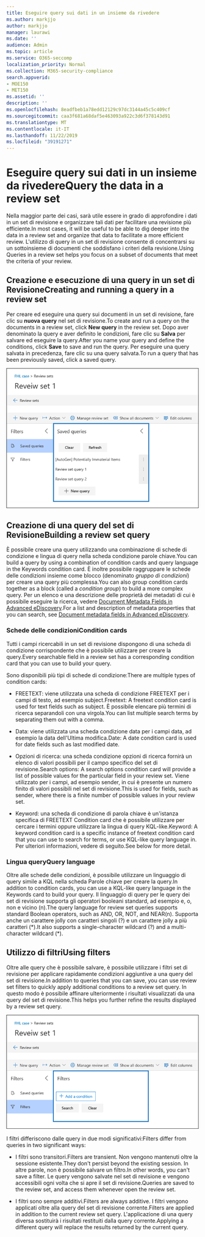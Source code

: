 ```yaml
---
title: Eseguire query sui dati in un insieme da rivedere
ms.author: markjjo
author: markjjo
manager: laurawi
ms.date: ''
audience: Admin
ms.topic: article
ms.service: O365-seccomp
localization_priority: Normal
ms.collection: M365-security-compliance
search.appverid:
- MOE150
- MET150
ms.assetid: ''
description: ''
ms.openlocfilehash: 8eadfbeb1a78edd12129c97dc3144a45c5c409cf
ms.sourcegitcommit: caa3f681a68daf5e463093a922c3d6f378143d91
ms.translationtype: MT
ms.contentlocale: it-IT
ms.lasthandoff: 11/22/2019
ms.locfileid: "39191271"
---
```

# <a name="query-the-data-in-a-review-set"></a><span data-ttu-id="af88d-102">Eseguire query sui dati in un insieme da rivedere</span><span class="sxs-lookup"><span data-stu-id="af88d-102">Query the data in a review set</span></span>

<span data-ttu-id="af88d-103">Nella maggior parte dei casi, sarà utile essere in grado di approfondire i dati in un set di revisione e organizzare tali dati per facilitare una revisione più efficiente.</span><span class="sxs-lookup"><span data-stu-id="af88d-103">In most cases, it will be useful to be able to dig deeper into the data in a review set and organize that data to facilitate a more efficient review.</span></span> <span data-ttu-id="af88d-104">L'utilizzo di query in un set di revisione consente di concentrarsi su un sottoinsieme di documenti che soddisfano i criteri della revisione.</span><span class="sxs-lookup"><span data-stu-id="af88d-104">Using Queries in a review set helps you focus on a subset of documents that meet the criteria of your review.</span></span>

## <a name="creating-and-running-a-query-in-a-review-set"></a><span data-ttu-id="af88d-105">Creazione e esecuzione di una query in un set di Revisione</span><span class="sxs-lookup"><span data-stu-id="af88d-105">Creating and running a query in a review set</span></span>

<span data-ttu-id="af88d-106">Per creare ed eseguire una query sui documenti in un set di revisione, fare clic su **nuova query** nel set di revisione.</span><span class="sxs-lookup"><span data-stu-id="af88d-106">To create and run a query on the documents in a review set, click **New query** in the review set.</span></span> <span data-ttu-id="af88d-107">Dopo aver denominato la query e aver definito le condizioni, fare clic su **Salva** per salvare ed eseguire la query.</span><span class="sxs-lookup"><span data-stu-id="af88d-107">After you name your query and define the conditions, click **Save** to save and run the query.</span></span> <span data-ttu-id="af88d-108">Per eseguire una query salvata in precedenza, fare clic su una query salvata.</span><span class="sxs-lookup"><span data-stu-id="af88d-108">To run a query that has been previously saved, click a saved query.</span></span> 

![Esaminare le query di set](media/AeDReviewSetQueries.png)

## <a name="building-a-review-set-query"></a><span data-ttu-id="af88d-110">Creazione di una query del set di Revisione</span><span class="sxs-lookup"><span data-stu-id="af88d-110">Building a review set query</span></span>

<span data-ttu-id="af88d-111">È possibile creare una query utilizzando una combinazione di schede di condizione e lingua di query nella scheda condizione parole chiave.</span><span class="sxs-lookup"><span data-stu-id="af88d-111">You can build a query by using a combination of condition cards and query language in the Keywords condition card.</span></span> <span data-ttu-id="af88d-112">È inoltre possibile raggruppare le schede delle condizioni insieme come blocco (denominato *gruppo di condizioni*) per creare una query più complessa.</span><span class="sxs-lookup"><span data-stu-id="af88d-112">You can also group condition cards together as a block (called a *condition group*) to build a more complex query.</span></span> <span data-ttu-id="af88d-113">Per un elenco e una descrizione delle proprietà dei metadati di cui è possibile eseguire la ricerca, vedere [Document Metadata Fields in Advanced eDiscovery](document-metadata-fields-in-Advanced-eDiscovery.md).</span><span class="sxs-lookup"><span data-stu-id="af88d-113">For a list and description of metadata properties that you can search, see [Document metadata fields in Advanced eDiscovery](document-metadata-fields-in-Advanced-eDiscovery.md).</span></span>

### <a name="condition-cards"></a><span data-ttu-id="af88d-114">Schede delle condizioni</span><span class="sxs-lookup"><span data-stu-id="af88d-114">Condition cards</span></span>

<span data-ttu-id="af88d-115">Tutti i campi ricercabili in un set di revisione dispongono di una scheda di condizione corrispondente che è possibile utilizzare per creare la query.</span><span class="sxs-lookup"><span data-stu-id="af88d-115">Every searchable field in a review set has a corresponding condition card that you can use to build your query.</span></span>

<span data-ttu-id="af88d-116">Sono disponibili più tipi di schede di condizione:</span><span class="sxs-lookup"><span data-stu-id="af88d-116">There are multiple types of condition cards:</span></span>

- <span data-ttu-id="af88d-117">FREETEXT: viene utilizzata una scheda di condizione FREETEXT per i campi di testo, ad esempio subject.</span><span class="sxs-lookup"><span data-stu-id="af88d-117">Freetext: A freetext condition card is used for text fields such as subject.</span></span> <span data-ttu-id="af88d-118">È possibile elencare più termini di ricerca separandoli con una virgola.</span><span class="sxs-lookup"><span data-stu-id="af88d-118">You can list multiple search terms by separating them out with a comma.</span></span>

- <span data-ttu-id="af88d-119">Data: viene utilizzata una scheda condizione data per i campi data, ad esempio la data dell'Ultima modifica.</span><span class="sxs-lookup"><span data-stu-id="af88d-119">Date: A date condition card is used for date fields such as last modified date.</span></span>

- <span data-ttu-id="af88d-120">Opzioni di ricerca: una scheda condizione opzioni di ricerca fornirà un elenco di valori possibili per il campo specifico del set di revisione.</span><span class="sxs-lookup"><span data-stu-id="af88d-120">Search options: A search options condition card will provide a list of possible values for the particular field in your review set.</span></span> <span data-ttu-id="af88d-121">Viene utilizzato per i campi, ad esempio sender, in cui è presente un numero finito di valori possibili nel set di revisione.</span><span class="sxs-lookup"><span data-stu-id="af88d-121">This is used for fields, such as sender, where there is a finite number of possible values in your review set.</span></span>

- <span data-ttu-id="af88d-122">Keyword: una scheda di condizione di parola chiave è un'istanza specifica di FREETEXT Condition card che è possibile utilizzare per cercare i termini oppure utilizzare la lingua di query KQL-like.</span><span class="sxs-lookup"><span data-stu-id="af88d-122">Keyword: A keyword condition card is a specific instance of freetext condition card that you can use to search for terms, or use KQL-like query language in.</span></span> <span data-ttu-id="af88d-123">Per ulteriori informazioni, vedere di seguito.</span><span class="sxs-lookup"><span data-stu-id="af88d-123">See below for more detail.</span></span>

### <a name="query-language"></a><span data-ttu-id="af88d-124">Lingua query</span><span class="sxs-lookup"><span data-stu-id="af88d-124">Query language</span></span>

<span data-ttu-id="af88d-125">Oltre alle schede delle condizioni, è possibile utilizzare un linguaggio di query simile a KQL nella scheda Parole chiave per creare la query.</span><span class="sxs-lookup"><span data-stu-id="af88d-125">In addition to condition cards, you can use a KQL-like query language in the Keywords card to build your query.</span></span> <span data-ttu-id="af88d-126">Il linguaggio di query per le query dei set di revisione supporta gli operatori booleani standard, ad esempio e, o, non e vicino (n).</span><span class="sxs-lookup"><span data-stu-id="af88d-126">The query language for review set queries supports standard Boolean operators, such as AND, OR, NOT, and NEAR(n).</span></span> <span data-ttu-id="af88d-127">Supporta anche un carattere jolly con caratteri singoli (?) e un carattere jolly a più caratteri (\*).</span><span class="sxs-lookup"><span data-stu-id="af88d-127">It also supports a single-character wildcard (?) and a multi-character wildcard (\*).</span></span>

## <a name="using-filters"></a><span data-ttu-id="af88d-128">Utilizzo di filtri</span><span class="sxs-lookup"><span data-stu-id="af88d-128">Using filters</span></span>

<span data-ttu-id="af88d-129">Oltre alle query che è possibile salvare, è possibile utilizzare i filtri set di revisione per applicare rapidamente condizioni aggiuntive a una query del set di revisione.</span><span class="sxs-lookup"><span data-stu-id="af88d-129">In addition to queries that you can save, you can use review set filters to quickly apply additional conditions to a review set query.</span></span> <span data-ttu-id="af88d-130">In questo modo è possibile affinare ulteriormente i risultati visualizzati da una query del set di revisione.</span><span class="sxs-lookup"><span data-stu-id="af88d-130">This helps you further refine the results displayed by a review set query.</span></span> 

![Esaminare i filtri impostati](media/AeDReviewSetFilters.png)

<span data-ttu-id="af88d-132">I filtri differiscono dalle query in due modi significativi:</span><span class="sxs-lookup"><span data-stu-id="af88d-132">Filters differ from queries in two significant ways:</span></span>

- <span data-ttu-id="af88d-133">I filtri sono transitori.</span><span class="sxs-lookup"><span data-stu-id="af88d-133">Filters are transient.</span></span> <span data-ttu-id="af88d-134">Non vengono mantenuti oltre la sessione esistente.</span><span class="sxs-lookup"><span data-stu-id="af88d-134">They don't persist beyond the existing session.</span></span> <span data-ttu-id="af88d-135">In altre parole, non è possibile salvare un filtro.</span><span class="sxs-lookup"><span data-stu-id="af88d-135">In other words, you can't save a filter.</span></span> <span data-ttu-id="af88d-136">Le query vengono salvate nel set di revisione e vengono accessibili ogni volta che si apre il set di revisione.</span><span class="sxs-lookup"><span data-stu-id="af88d-136">Queries are saved to the review set, and access them whenever open the review set.</span></span>

- <span data-ttu-id="af88d-137">I filtri sono sempre additivi.</span><span class="sxs-lookup"><span data-stu-id="af88d-137">Filters are always additive.</span></span> <span data-ttu-id="af88d-138">I filtri vengono applicati oltre alla query del set di revisione corrente.</span><span class="sxs-lookup"><span data-stu-id="af88d-138">Filters are applied in addition to the current review set query.</span></span> <span data-ttu-id="af88d-139">L'applicazione di una query diversa sostituirà i risultati restituiti dalla query corrente.</span><span class="sxs-lookup"><span data-stu-id="af88d-139">Applying a different query will replace the results returned by the current query.</span></span>
